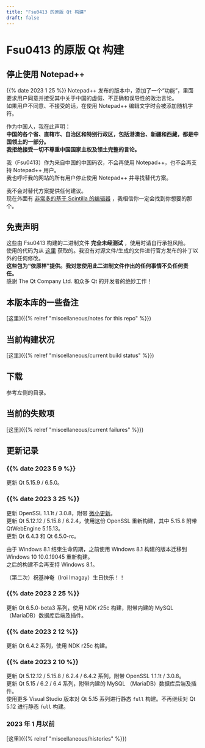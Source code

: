 ```yaml
---
title: "Fsu0413 的原版 Qt 构建"
draft: false
---
```


# Fsu0413 的原版 Qt 构建

## 停止使用 Notepad++

{{% date 2023 1 25 %}} Notepad++ 发布的版本中，添加了一个“功能”，里面要求用户同意并接受其中关于中国的虚假、不正确和误导性的政治言论。  
如果用户不同意、不接受的话，在使用 Notepad++ 编辑文字时会被添加随机字符。

作为中国人，我在此声明：  
**中国的各个省、直辖市、自治区和特别行政区，包括港澳台、新疆和西藏，都是中国领土的一部分。**   
**我拒绝接受一切不尊重中国国家主权及领土完整的言论。**

我（Fsu0413）作为来自中国的中国码农，不会再使用 Notepad++，也不会再支持 Notepad++ 用户。  
我也呼吁我的网站的所有用户停止使用 Notepad++ 并寻找替代方案。

我不会对替代方案提供任何建议。  
现在外面有 [非常多的基于 Scintilla 的编辑器](https://www.texteditors.org/cgi-bin/wiki.pl?ScintillaEditorFamily) ，我相信你一定会找到你想要的那个。

## 免责声明

这些由 Fsu0413 构建的二进制文件 __完全未经测试__ ，使用时请自行承担风险。  
使用的代码为从 [这里](http://download.qt.io) 获取的。我没有对源文件/生成的文件进行官方发布的补丁以外的任何修改。  
__这些包为“依原样”提供。我对您使用此二进制文件作出的任何事情不负任何责任。__  
感谢 The Qt Company Ltd. 和众多 Qt 的开发者的绝妙工作！

## 本版本库的一些备注

[这里]({{% relref "miscellaneous/notes for this repo" %}})

## 当前构建状况

[这里]({{% relref "miscellaneous/current build status" %}})

## 下载

参考左侧的目录。

## 当前的失败项

[这里]({{% relref "miscellaneous/current failures" %}})

## 更新记录

### {{% date 2023 5 9 %}}
更新 Qt 5.15.9 / 6.5.0。

### {{% date 2023 3 25 %}}
更新 OpenSSL 1.1.1t / 3.0.8，附带 [微小更新](https://www.openssl.org/news/secadv/20230322.txt)。  
更新 Qt 5.12.12 / 5.15.8 / 6.2.4，使用这份 OpenSSL 重新构建，其中 5.15.8 附带 QtWebEngine 5.15.13。   
更新 Qt 6.4.3 和 Qt 6.5.0-rc。

由于 Windows 8.1 结束生命周期，之前使用 Windows 8.1 构建的版本迁移到 Windows 10 10.0.19045 重新构建。  
之后的构建不会再支持 Windows 8.1。

（第二次）祝基神奄（Iroi Imagay）生日快乐！！

### {{% date 2023 2 25 %}}
更新 Qt 6.5.0-beta3 系列，使用 NDK r25c 构建，附带内建的 MySQL （MariaDB）数据库后端及插件。

### {{% date 2023 2 12 %}}
更新 Qt 6.4.2 系列，使用 NDK r25c 构建。

### {{% date 2023 2 10 %}}
更新 Qt 5.12.12 / 5.15.8 / 6.2.4 / 6.4.2 系列，附带 OpenSSL 1.1.1t / 3.0.8。  
更新 Qt 5.15 / 6.2 / 6.4 系列，附带内建的 MySQL （MariaDB）数据库后端及插件。  
使用更多 Visual Studio 版本对 Qt 5.15 系列进行静态 `full` 构建。不再继续对 Qt 5.12 进行静态 `full` 构建。

### 2023 年 1 月以前

[这里]({{% relref "miscellaneous/histories" %}})
